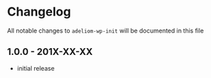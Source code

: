# Changelog

All notable changes to `adeliom-wp-init` will be documented in this file

## 1.0.0 - 201X-XX-XX

- initial release
